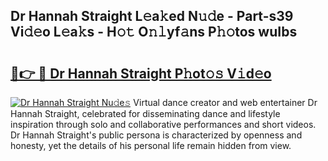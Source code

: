 ## Dr Hannah Straight L𝚎a𝚔ed N𝚞𝚍e - Part-s39 Vi𝚍𝚎o L𝚎a𝚔s - H𝚘𝚝 O𝚗𝚕yf𝚊ns P𝚑𝚘tos wuIbs

# <h2><a href="http://kfc1cpa.oniu.top/?m=Dr+Hannah+Straight">🔗👉 🔴 Dr Hannah Straight P𝚑ot𝚘𝚜 V𝚒d𝚎o</a></h2>

[![Dr Hannah Straight Nu𝚍e𝚜](https://i.imgur.com/0qMVB7G.gif)](http://kfc1cpa.oniu.top/?m=Dr+Hannah+Straight)
Virtual dance creator and web entertainer Dr Hannah Straight, celebrated for disseminating dance and lifestyle inspiration through solo and collaborative performances and short videos. Dr Hannah Straight's public persona is characterized by openness and honesty, yet the details of his personal life remain hidden from view.  
